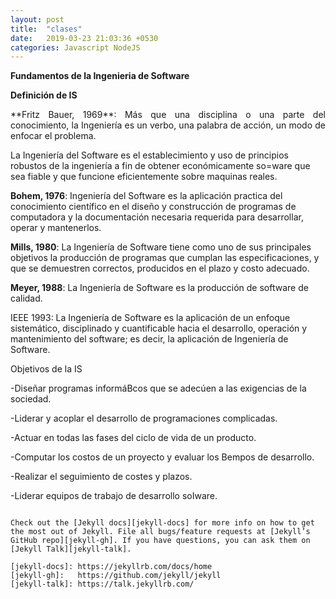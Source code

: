 ```yaml
---
layout: post
title:  "clases"
date:   2019-03-23 21:03:36 +0530
categories: Javascript NodeJS
---
```

**Fundamentos de la Ingenieria de Software**

**Definición de IS**


<P ALIGN="justify"> **Fritz Bauer, 1969**: Más que una disciplina o una parte del conocimiento, 
la Ingeniería es un verbo, una palabra de acción, un modo de enfocar el problema.

La Ingeniería del Software es el establecimiento y uso de principios robustos de 
la ingeniería a fin de obtener económicamente so=ware que sea fiable y que 
funcione eficientemente sobre maquinas reales.

**Bohem, 1976**: Ingeniería del Software es la aplicación practica del 
conocimiento científico en el diseño y construcción de programas de computadora y 
la documentación necesaria requerida para desarrollar, operar y mantenerlos.

**Mills, 1980**: La Ingeniería de Software tiene como uno de sus principales objetivos 
la producción de programas que cumplan las especificaciones, y que se demuestren 
correctos, producidos en el plazo y costo adecuado.

**Meyer, 1988**: La Ingeniería de Software es la producción de software de calidad.

IEEE 1993: La Ingeniería de Software es la aplicación de un enfoque sistemático, disciplinado y cuantificable hacia el desarrollo, operación y mantenimiento del software; es decir, la aplicación de Ingeniería de Software.

Objetivos de la IS

-Diseñar programas informáBcos que se adecúen a las exigencias de la sociedad.

-Liderar y acoplar el desarrollo de programaciones complicadas.

-Actuar en todas las fases del ciclo de vida de un producto.

-Computar los costos de un proyecto y evaluar los Bempos de desarrollo.

-Realizar el seguimiento de costes y plazos.

-Liderar equipos de trabajo de desarrollo soIware.
```

Check out the [Jekyll docs][jekyll-docs] for more info on how to get the most out of Jekyll. File all bugs/feature requests at [Jekyll’s GitHub repo][jekyll-gh]. If you have questions, you can ask them on [Jekyll Talk][jekyll-talk].

[jekyll-docs]: https://jekyllrb.com/docs/home
[jekyll-gh]:   https://github.com/jekyll/jekyll
[jekyll-talk]: https://talk.jekyllrb.com/
